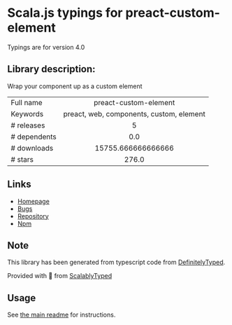 
# Scala.js typings for preact-custom-element

Typings are for version 4.0

## Library description:
Wrap your component up as a custom element

|                    |                 |
| ------------------ | :-------------: |
| Full name          | preact-custom-element |
| Keywords           | preact, web, components, custom, element |
| # releases         | 5 |
| # dependents       | 0.0 |
| # downloads        | 15755.666666666666 |
| # stars            | 276.0 |

## Links
- [Homepage](https://github.com/preactjs/preact-custom-element)
- [Bugs](https://github.com/preactjs/preact-custom-element/issues)
- [Repository](https://github.com/preactjs/preact-custom-element)
- [Npm](https://www.npmjs.com/package/preact-custom-element)
    


## Note
This library has been generated from typescript code from [DefinitelyTyped](https://definitelytyped.org).

Provided with :purple_heart: from [ScalablyTyped](https://github.com/oyvindberg/ScalablyTyped)

## Usage
See [the main readme](../../readme.md) for instructions.


